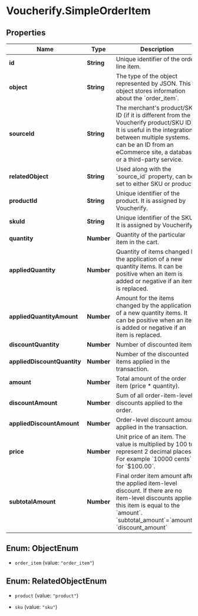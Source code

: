 # Voucherify.SimpleOrderItem

## Properties

Name | Type | Description | Notes
------------ | ------------- | ------------- | -------------
**id** | **String** | Unique identifier of the order line item. | [optional] 
**object** | **String** | The type of the object represented by JSON. This object stores information about the &#x60;order_item&#x60;. | [optional] [default to &#39;order_item&#39;]
**sourceId** | **String** | The merchant&#39;s product/SKU ID (if it is different from the Voucherify product/SKU ID). It is useful in the integration between multiple systems. It can be an ID from an eCommerce site, a database, or a third-party service. | [optional] 
**relatedObject** | **String** | Used along with the &#x60;source_id&#x60; property, can be set to either SKU or product. | [optional] 
**productId** | **String** | Unique identifier of the product. It is assigned by Voucherify. | [optional] 
**skuId** | **String** | Unique identifier of the SKU. It is assigned by Voucherify. | [optional] 
**quantity** | **Number** | Quantity of the particular item in the cart. | [optional] 
**appliedQuantity** | **Number** | Quantity of items changed by the application of a new quantity items. It can be positive when an item is added or negative if an item is replaced. | [optional] 
**appliedQuantityAmount** | **Number** | Amount for the items changed by the application of a new quantity items. It can be positive when an item is added or negative if an item is replaced. | [optional] 
**discountQuantity** | **Number** | Number of discounted items. | [optional] 
**appliedDiscountQuantity** | **Number** | Number of the discounted items applied in the transaction. | [optional] 
**amount** | **Number** | Total amount of the order item (price * quantity). | [optional] 
**discountAmount** | **Number** | Sum of all order-item-level discounts applied to the order. | [optional] 
**appliedDiscountAmount** | **Number** | Order-level discount amount applied in the transaction. | [optional] 
**price** | **Number** | Unit price of an item. The value is multiplied by 100 to represent 2 decimal places. For example &#x60;10000 cents&#x60; for &#x60;$100.00&#x60;. | [optional] 
**subtotalAmount** | **Number** | Final order item amount after the applied item-level discount.  If there are no item-level discounts applied, this item is equal to the &#x60;amount&#x60;.    &#x60;subtotal_amount&#x60;&#x3D;&#x60;amount&#x60;-&#x60;discount_amount&#x60; | [optional] 



## Enum: ObjectEnum


* `order_item` (value: `"order_item"`)





## Enum: RelatedObjectEnum


* `product` (value: `"product"`)

* `sku` (value: `"sku"`)




